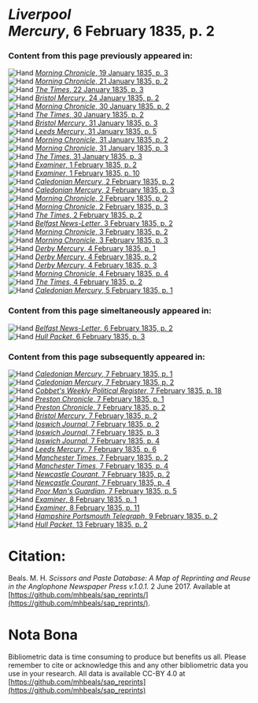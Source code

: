 # *Liverpool Mercury*, 6 February 1835, p. 2  
  
### Content from this page previously appeared in:  
![Hand](http://scissorsandpaste.net/wp-content/uploads/2017/06/smallhandpointer.png) [*Morning Chronicle*, 19 January 1835, p. 3](https://mhbeals.github.io/sap_html/Morning-Chronicle/Morning-Chronicle-19-January-1835-p-3)  
![Hand](http://scissorsandpaste.net/wp-content/uploads/2017/06/smallhandpointer.png) [*Morning Chronicle*, 21 January 1835, p. 2](https://mhbeals.github.io/sap_html/Morning-Chronicle/Morning-Chronicle-21-January-1835-p-2)  
![Hand](http://scissorsandpaste.net/wp-content/uploads/2017/06/smallhandpointer.png) [*The Times*, 22 January 1835, p. 3](https://mhbeals.github.io/sap_html/The-Times/The-Times-22-January-1835-p-3)  
![Hand](http://scissorsandpaste.net/wp-content/uploads/2017/06/smallhandpointer.png) [*Bristol Mercury*, 24 January 1835, p. 2](https://mhbeals.github.io/sap_html/Bristol-Mercury/Bristol-Mercury-24-January-1835-p-2)  
![Hand](http://scissorsandpaste.net/wp-content/uploads/2017/06/smallhandpointer.png) [*Morning Chronicle*, 30 January 1835, p. 2](https://mhbeals.github.io/sap_html/Morning-Chronicle/Morning-Chronicle-30-January-1835-p-2)  
![Hand](http://scissorsandpaste.net/wp-content/uploads/2017/06/smallhandpointer.png) [*The Times*, 30 January 1835, p. 2](https://mhbeals.github.io/sap_html/The-Times/The-Times-30-January-1835-p-2)  
![Hand](http://scissorsandpaste.net/wp-content/uploads/2017/06/smallhandpointer.png) [*Bristol Mercury*, 31 January 1835, p. 3](https://mhbeals.github.io/sap_html/Bristol-Mercury/Bristol-Mercury-31-January-1835-p-3)  
![Hand](http://scissorsandpaste.net/wp-content/uploads/2017/06/smallhandpointer.png) [*Leeds Mercury*, 31 January 1835, p. 5](https://mhbeals.github.io/sap_html/Leeds-Mercury/Leeds-Mercury-31-January-1835-p-5)  
![Hand](http://scissorsandpaste.net/wp-content/uploads/2017/06/smallhandpointer.png) [*Morning Chronicle*, 31 January 1835, p. 2](https://mhbeals.github.io/sap_html/Morning-Chronicle/Morning-Chronicle-31-January-1835-p-2)  
![Hand](http://scissorsandpaste.net/wp-content/uploads/2017/06/smallhandpointer.png) [*Morning Chronicle*, 31 January 1835, p. 3](https://mhbeals.github.io/sap_html/Morning-Chronicle/Morning-Chronicle-31-January-1835-p-3)  
![Hand](http://scissorsandpaste.net/wp-content/uploads/2017/06/smallhandpointer.png) [*The Times*, 31 January 1835, p. 3](https://mhbeals.github.io/sap_html/The-Times/The-Times-31-January-1835-p-3)  
![Hand](http://scissorsandpaste.net/wp-content/uploads/2017/06/smallhandpointer.png) [*Examiner*, 1 February 1835, p. 2](https://mhbeals.github.io/sap_html/Examiner/Examiner-1-February-1835-p-2)  
![Hand](http://scissorsandpaste.net/wp-content/uploads/2017/06/smallhandpointer.png) [*Examiner*, 1 February 1835, p. 10](https://mhbeals.github.io/sap_html/Examiner/Examiner-1-February-1835-p-10)  
![Hand](http://scissorsandpaste.net/wp-content/uploads/2017/06/smallhandpointer.png) [*Caledonian Mercury*, 2 February 1835, p. 2](https://mhbeals.github.io/sap_html/Caledonian-Mercury/Caledonian-Mercury-2-February-1835-p-2)  
![Hand](http://scissorsandpaste.net/wp-content/uploads/2017/06/smallhandpointer.png) [*Caledonian Mercury*, 2 February 1835, p. 3](https://mhbeals.github.io/sap_html/Caledonian-Mercury/Caledonian-Mercury-2-February-1835-p-3)  
![Hand](http://scissorsandpaste.net/wp-content/uploads/2017/06/smallhandpointer.png) [*Morning Chronicle*, 2 February 1835, p. 2](https://mhbeals.github.io/sap_html/Morning-Chronicle/Morning-Chronicle-2-February-1835-p-2)  
![Hand](http://scissorsandpaste.net/wp-content/uploads/2017/06/smallhandpointer.png) [*Morning Chronicle*, 2 February 1835, p. 3](https://mhbeals.github.io/sap_html/Morning-Chronicle/Morning-Chronicle-2-February-1835-p-3)  
![Hand](http://scissorsandpaste.net/wp-content/uploads/2017/06/smallhandpointer.png) [*The Times*, 2 February 1835, p. 2](https://mhbeals.github.io/sap_html/The-Times/The-Times-2-February-1835-p-2)  
![Hand](http://scissorsandpaste.net/wp-content/uploads/2017/06/smallhandpointer.png) [*Belfast News-Letter*, 3 February 1835, p. 2](https://mhbeals.github.io/sap_html/Belfast-News-Letter/Belfast-News-Letter-3-February-1835-p-2)  
![Hand](http://scissorsandpaste.net/wp-content/uploads/2017/06/smallhandpointer.png) [*Morning Chronicle*, 3 February 1835, p. 2](https://mhbeals.github.io/sap_html/Morning-Chronicle/Morning-Chronicle-3-February-1835-p-2)  
![Hand](http://scissorsandpaste.net/wp-content/uploads/2017/06/smallhandpointer.png) [*Morning Chronicle*, 3 February 1835, p. 3](https://mhbeals.github.io/sap_html/Morning-Chronicle/Morning-Chronicle-3-February-1835-p-3)  
![Hand](http://scissorsandpaste.net/wp-content/uploads/2017/06/smallhandpointer.png) [*Derby Mercury*, 4 February 1835, p. 1](https://mhbeals.github.io/sap_html/Derby-Mercury/Derby-Mercury-4-February-1835-p-1)  
![Hand](http://scissorsandpaste.net/wp-content/uploads/2017/06/smallhandpointer.png) [*Derby Mercury*, 4 February 1835, p. 2](https://mhbeals.github.io/sap_html/Derby-Mercury/Derby-Mercury-4-February-1835-p-2)  
![Hand](http://scissorsandpaste.net/wp-content/uploads/2017/06/smallhandpointer.png) [*Derby Mercury*, 4 February 1835, p. 3](https://mhbeals.github.io/sap_html/Derby-Mercury/Derby-Mercury-4-February-1835-p-3)  
![Hand](http://scissorsandpaste.net/wp-content/uploads/2017/06/smallhandpointer.png) [*Morning Chronicle*, 4 February 1835, p. 4](https://mhbeals.github.io/sap_html/Morning-Chronicle/Morning-Chronicle-4-February-1835-p-4)  
![Hand](http://scissorsandpaste.net/wp-content/uploads/2017/06/smallhandpointer.png) [*The Times*, 4 February 1835, p. 2](https://mhbeals.github.io/sap_html/The-Times/The-Times-4-February-1835-p-2)  
![Hand](http://scissorsandpaste.net/wp-content/uploads/2017/06/smallhandpointer.png) [*Caledonian Mercury*, 5 February 1835, p. 1](https://mhbeals.github.io/sap_html/Caledonian-Mercury/Caledonian-Mercury-5-February-1835-p-1)  
  
### Content from this page simeltaneously appeared in:  
![Hand](http://scissorsandpaste.net/wp-content/uploads/2017/06/smallhandpointer.png) [*Belfast News-Letter*, 6 February 1835, p. 2](https://mhbeals.github.io/sap_html/Belfast-News-Letter/Belfast-News-Letter-6-February-1835-p-2)  
![Hand](http://scissorsandpaste.net/wp-content/uploads/2017/06/smallhandpointer.png) [*Hull Packet*, 6 February 1835, p. 3](https://mhbeals.github.io/sap_html/Hull-Packet/Hull-Packet-6-February-1835-p-3)  
  
### Content from this page subsequently appeared in:  
![Hand](http://scissorsandpaste.net/wp-content/uploads/2017/06/smallhandpointer.png) [*Caledonian Mercury*, 7 February 1835, p. 1](https://mhbeals.github.io/sap_html/Caledonian-Mercury/Caledonian-Mercury-7-February-1835-p-1)  
![Hand](http://scissorsandpaste.net/wp-content/uploads/2017/06/smallhandpointer.png) [*Caledonian Mercury*, 7 February 1835, p. 2](https://mhbeals.github.io/sap_html/Caledonian-Mercury/Caledonian-Mercury-7-February-1835-p-2)  
![Hand](http://scissorsandpaste.net/wp-content/uploads/2017/06/smallhandpointer.png) [*Cobbet's Weekly Political Register*, 7 February 1835, p. 18](https://mhbeals.github.io/sap_html/Cobbet's-Weekly-Political-Register/Cobbet's-Weekly-Political-Register-7-February-1835-p-18)  
![Hand](http://scissorsandpaste.net/wp-content/uploads/2017/06/smallhandpointer.png) [*Preston Chronicle*, 7 February 1835, p. 1](https://mhbeals.github.io/sap_html/Preston-Chronicle/Preston-Chronicle-7-February-1835-p-1)  
![Hand](http://scissorsandpaste.net/wp-content/uploads/2017/06/smallhandpointer.png) [*Preston Chronicle*, 7 February 1835, p. 2](https://mhbeals.github.io/sap_html/Preston-Chronicle/Preston-Chronicle-7-February-1835-p-2)  
![Hand](http://scissorsandpaste.net/wp-content/uploads/2017/06/smallhandpointer.png) [*Bristol Mercury*, 7 February 1835, p. 2](https://mhbeals.github.io/sap_html/Bristol-Mercury/Bristol-Mercury-7-February-1835-p-2)  
![Hand](http://scissorsandpaste.net/wp-content/uploads/2017/06/smallhandpointer.png) [*Ipswich Journal*, 7 February 1835, p. 2](https://mhbeals.github.io/sap_html/Ipswich-Journal/Ipswich-Journal-7-February-1835-p-2)  
![Hand](http://scissorsandpaste.net/wp-content/uploads/2017/06/smallhandpointer.png) [*Ipswich Journal*, 7 February 1835, p. 3](https://mhbeals.github.io/sap_html/Ipswich-Journal/Ipswich-Journal-7-February-1835-p-3)  
![Hand](http://scissorsandpaste.net/wp-content/uploads/2017/06/smallhandpointer.png) [*Ipswich Journal*, 7 February 1835, p. 4](https://mhbeals.github.io/sap_html/Ipswich-Journal/Ipswich-Journal-7-February-1835-p-4)  
![Hand](http://scissorsandpaste.net/wp-content/uploads/2017/06/smallhandpointer.png) [*Leeds Mercury*, 7 February 1835, p. 6](https://mhbeals.github.io/sap_html/Leeds-Mercury/Leeds-Mercury-7-February-1835-p-6)  
![Hand](http://scissorsandpaste.net/wp-content/uploads/2017/06/smallhandpointer.png) [*Manchester Times*, 7 February 1835, p. 2](https://mhbeals.github.io/sap_html/Manchester-Times/Manchester-Times-7-February-1835-p-2)  
![Hand](http://scissorsandpaste.net/wp-content/uploads/2017/06/smallhandpointer.png) [*Manchester Times*, 7 February 1835, p. 4](https://mhbeals.github.io/sap_html/Manchester-Times/Manchester-Times-7-February-1835-p-4)  
![Hand](http://scissorsandpaste.net/wp-content/uploads/2017/06/smallhandpointer.png) [*Newcastle Courant*, 7 February 1835, p. 2](https://mhbeals.github.io/sap_html/Newcastle-Courant/Newcastle-Courant-7-February-1835-p-2)  
![Hand](http://scissorsandpaste.net/wp-content/uploads/2017/06/smallhandpointer.png) [*Newcastle Courant*, 7 February 1835, p. 4](https://mhbeals.github.io/sap_html/Newcastle-Courant/Newcastle-Courant-7-February-1835-p-4)  
![Hand](http://scissorsandpaste.net/wp-content/uploads/2017/06/smallhandpointer.png) [*Poor Man's Guardian*, 7 February 1835, p. 5](https://mhbeals.github.io/sap_html/Poor-Man's-Guardian/Poor-Man's-Guardian-7-February-1835-p-5)  
![Hand](http://scissorsandpaste.net/wp-content/uploads/2017/06/smallhandpointer.png) [*Examiner*, 8 February 1835, p. 1](https://mhbeals.github.io/sap_html/Examiner/Examiner-8-February-1835-p-1)  
![Hand](http://scissorsandpaste.net/wp-content/uploads/2017/06/smallhandpointer.png) [*Examiner*, 8 February 1835, p. 11](https://mhbeals.github.io/sap_html/Examiner/Examiner-8-February-1835-p-11)  
![Hand](http://scissorsandpaste.net/wp-content/uploads/2017/06/smallhandpointer.png) [*Hampshire Portsmouth Telegraph*, 9 February 1835, p. 2](https://mhbeals.github.io/sap_html/Hampshire-Portsmouth-Telegraph/Hampshire-Portsmouth-Telegraph-9-February-1835-p-2)  
![Hand](http://scissorsandpaste.net/wp-content/uploads/2017/06/smallhandpointer.png) [*Hull Packet*, 13 February 1835, p. 2](https://mhbeals.github.io/sap_html/Hull-Packet/Hull-Packet-13-February-1835-p-2)  


# Citation: 

Beals. M. H. *Scissors and Paste Database: A Map of Reprinting and Reuse in the Anglophone Newspaper Press v.1.0.1.* 2 June 2017. Available at [https://github.com/mhbeals/sap_reprints/](https://github.com/mhbeals/sap_reprints/). 

# Nota Bona

Bibliometric data is time consuming to produce but benefits us all. Please remember to cite or acknowledge this and any other bibliometric data you use in your research. All data is available CC-BY 4.0 at [https://github.com/mhbeals/sap_reprints](https://github.com/mhbeals/sap_reprints)